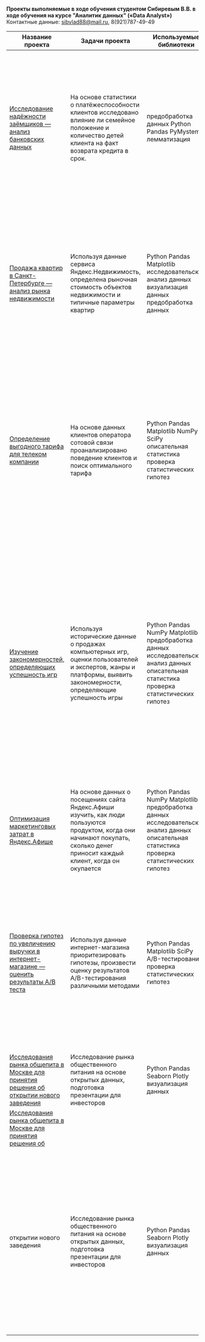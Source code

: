 __Проекты выполняемые в ходе обучения студентом Сибиревым В.В. в ходе обучения на курсе "Аналитик данных" («Data Analyst»)__
Контактные данные: sibvlad88@mail.ru, 8(921)787-49-49

| Название проекта        | Задачи проекта     | Используемые библиотеки | Описание проекта            | 
| ------------- |-------------| -----| -----| 
| <a href='https://github.com/Sibvlad/data_analysis_projects/blob/main/game_analysis/project5.ipynb'> Исследование надёжности заёмщиков — анализ банковских данных </a>      |  На основе статистики о платёжеспособности клиентов исследовано влияние ли семейное положение и количество детей клиента на факт возврата кредита в срок.    | предобработка данных Python Pandas PyMystem3 лемматизация |  На основе данных кредитного отдела банка исследовал влияние семейного положения и количества детей на факт погашения кредита в срок. Была получена информация о данных. Определены и обработаны пропуски. Заменены типы данных на соответствующие хранящимся данным. Удалены дубликаты. Выделены леммы в значениях столбца и категоризированны данные.  |  
|<a href='https://github.com/Sibvlad/data_analysis_projects/blob/main/game_analysis/project5.ipynb'> Продажа квартир в Санкт-Петербурге — анализ рынка недвижимости </a>       |  Используя данные сервиса Яндекс.Недвижимость, определена рыночная стоимость объектов недвижимости и типичные параметры квартир  | Python Pandas Matplotlib исследовательский анализ данных визуализация данных предобработка данных   |  На основе данных сервиса Яндекс.Недвижимость определена рыночная стоимость объектов недвижимости разного типа, типичные параметры квартир, в зависимости от удаленности от центра. Проведена предобработка данных. Добавлены новые данные. Построены гистограммы, боксплоты, диаграммы рассеивания.    | 
| <a href='https://github.com/Sibvlad/data_analysis_projects/blob/main/game_analysis/project5.ipynb'>  Определение выгодного тарифа для телеком компании</a>  | На основе данных клиентов оператора сотовой связи проанализировано поведение клиентов и поиск оптимального тарифа       |    Python Pandas Matplotlib NumPy SciPy описательная статистика проверка статистических гипотез  |  Проведен предварительный анализ использования тарифов на выборке клиентов, проанализировано поведение клиентов при использовании услуг оператора и рекомендованы оптимальные наборы услуг для пользователей. Проведена предобработка данных, их анализ. Проверены гипотезы о различии выручки абонентов разных тарифов и различии выручки абонентов из Москвы и других регионов. |
| <a href='https://github.com/Sibvlad/data_analysis_projects/blob/main/game_analysis/project5.ipynb'> Изучение закономерностей, определяющих успешность игр</a>  | Используя исторические данные о продажах компьютерных игр, оценки пользователей и экспертов, жанры и платформы, выявить закономерности, определяющие успешность игры |   Python Pandas NumPy Matplotlib предобработка данных исследовательский анализ данных описательная статистика проверка статистических гипотез|  Выявлены параметры, определяющие успешность игры в разных регионах мира. На основании этого подготовлен отчет для магазина компьютерных игр для планирования рекламных кампаний. Проведена предобработка данных, анализ. Выбран актуальный период для анализа. Составлены портреты пользователей каждого региона. Проверены гипотезы: средние пользовательские рейтинги платформ Xbox One и PC одинаковые; средние пользовательские рейтинги жанров Action и Sports разные. При анализе использовал критерий Стьюдента для независимых выборок. |
| <a href='https://github.com/Sibvlad/data_analysis_projects/blob/main/game_analysis/project5.ipynb'> Оптимизация маркетинговых затрат в Яндекс.Афише</a>  | На основе данных о посещениях сайта Яндекс.Афиши изучить, как люди пользуются продуктом, когда они начинают покупать, сколько денег приносит каждый клиент, когда он окупается  |   Python Pandas NumPy Matplotlib предобработка данных исследовательский анализ данных описательная статистика проверка статистических гипотез|  Проведен анализ данных от Яндекс.Афиши целью оптимизации маркетинговых затрат. Рассчитаны метрики LTV, CAC, Retention rate, DAU, WAU, MAU, ROMI 
| <a href='https://github.com/Sibvlad/data_analysis_projects/blob/main/game_analysis/project5.ipynb'> Проверка гипотез по увеличению выручки в интернет-магазине — оценить результаты A/B теста</a>  | Используя данные интернет-магазина приоритезировать гипотезы, произвести оценку результатов A/B-тестирования различными методами  |Python Pandas Matplotlib SciPy A/B-тестирование проверка статистических гипотез  | Проведена приоритизация гипотез по фреймворкам ICE и RICE. Затем провел анализ результатов A/B-теста, построил графики кумулятивной выручки, среднего чека, конверсии по группам, а затем посчитал статистическую значимость различий конверсий и средних чеков по сырым и очищенным данным. На основании анализа мной было принято решение о нецелесообразности дальнейшего проведения теста.
| <a href='https://github.com/Sibvlad/data_analysis_projects/blob/main/game_analysis/project5.ipynb'> Исследования рынка общепита в Москве для принятия решения об открытии нового заведения</a>  | Исследование рынка общественного питания на основе открытых данных, подготовка презентации для инвесторов   | Python Pandas Seaborn Plotly визуализация данных   | Python Pandas Matplotlib SciPy A/B-тестирование проверка статистических гипотез | Проведена приоритизация гипотез по фреймворкам ICE и RICE. Затем провел анализ результатов A/B-теста, построил графики кумулятивной выручки, среднего чека, конверсии по группам, а затем посчитал статистическую значимость различий конверсий и средних чеков по сырым и очищенным данным. На основании анализа мной было принято решение о нецелесообразности дальнейшего проведения теста.
| <a href='https://github.com/Sibvlad/data_analysis_projects/blob/main/game_analysis/project5.ipynb'> Исследования рынка общепита в Москве для принятия решения об
открытии нового заведения</a>  | Исследование рынка общественного питания на основе открытых данных, подготовка презентации для инвесторов   | Python Pandas Seaborn Plotly визуализация данных | ПМною был исследован вопрос - будет ли успешным и популярным на долгое время кафе, в котором гостей обслуживают роботы-официанты. По результатам анализа подготовлена презентация для инвесторов с рекомендациями. В построении графиков я использовали библиотеки seaborn и plotly. Также мне потребовалось получить район расположения кафе-конкурентов. Эту задачу я решил, подключившись к API Яндекс.Геокодер библиотекой requests
